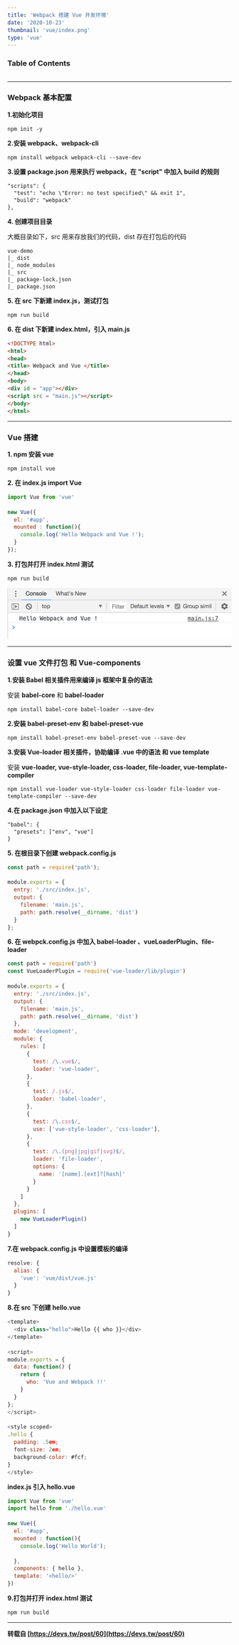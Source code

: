 ```yaml
---
title: 'Webpack 搭建 Vue 开发环境'
date: '2020-10-23'
thumbnail: 'vue/index.png'
type: 'vue'
---
```

### Table of Contents
```toc
```
---
### Webpack 基本配置
**1.初始化项目**
```text
npm init -y
```

**2.安装 webpack、webpack-cli**
```text
npm install webpack webpack-cli --save-dev
```

**3.设置 package.json 用来执行 webpack，在 "script" 中加入 build 的规则**
```text
"scripts": {
  "test": "echo \"Error: no test specified\" && exit 1",
  "build": "webpack"
},
```

**4. 创建项目目录**

大概目录如下，src 用来存放我们的代码，dist 存在打包后的代码
```text
vue-demo
|_ dist
|_ node_modules
|_ src
|_ package-lock.json
|_ package.json
```

**5. 在 src 下新建 index.js，测试打包**
```text
npm run build
```
**6. 在 dist 下新建 index.html，引入 main.js**
```html
<!DOCTYPE html>
<html>
<head>
<title> Webpack and Vue </title>
</head>
<body>
<div id = "app"></div>
<script src = "main.js"></script>
</body>
</html>
```
---
### Vue 搭建

**1. npm 安装 vue**
```text
npm install vue
```

**2. 在 index.js import Vue**
```js
import Vue from 'vue'

new Vue({
  el: '#app',
  mounted : function(){
    console.log('Hello Webpack and Vue !');  
  }
});
```

**3. 打包并打开 index.html 测试**
```text
npm run build
```

![pic_1](/blogs/vue/vue_1_pic_1.jpg#pic_center)

---
### 设置 vue 文件打包 和 Vue-components

**1.安装 Babel 相关插件用来编译 js 框架中复杂的语法**

安装 **babel-core** 和 **babel-loader**

```text
npm install babel-core babel-loader --save-dev
```

**2.安装 babel-preset-env 和 babel-preset-vue**
```text
npm install babel-preset-env babel-preset-vue --save-dev
```

**3.安装 Vue-loader 相关插件，协助编译 .vue 中的语法 和 vue template**

安装 **vue-loader, vue-style-loader, css-loader, file-loader, vue-template-compiler**

```text
npm install vue-loader vue-style-loader css-loader file-loader vue-template-compiler --save-dev
```

**4.在 package.json 中加入以下设定**
```text
"babel": {
  "presets": ["env", "vue"]
}
```

**5. 在根目录下创建 webpack.config.js**
```js
const path = require('path');

module.exports = {
  entry: './src/index.js',
  output: {
    filename: 'main.js',
    path: path.resolve(__dirname, 'dist')
  }
};
```

**6. 在 webpck.config.js 中加入 babel-loader 、vueLoaderPlugin、file-loader**
```js
const path = require('path')
const VueLoaderPlugin = require('vue-loader/lib/plugin')

module.exports = {
  entry: './src/index.js',
  output: {
    filename: 'main.js',
    path: path.resolve(__dirname, 'dist')
  },
  mode: 'development',
  module: {
    rules: [
      {
        test: /\.vue$/,
        loader: 'vue-loader',
      },
      {
        test: /.js$/,
        loader: 'babel-loader',
      },
      {
        test: /\.css$/,
        use: ['vue-style-loader', 'css-loader'],
      },
      {
        test: /\.(png|jpg|gif|svg)$/,
        loader: 'file-loader',
        options: {
          name: '[name].[ext]?[hash]'
        }
      }
    ]
  },
  plugins: [
    new VueLoaderPlugin()
  ]
}
```

**7.在 webpack.config.js 中设置模板的编译**
```js
resolve: { 
  alias: { 
    'vue': 'vue/dist/vue.js' 
  } 
}
```

**8.在 src 下创建 hello.vue**
```js
<template>
  <div class="hello">Hello {{ who }}</div>
</template>

<script>
module.exports = {
  data: function() {
    return {
      who: 'Vue and Webpack !!'
    }
  }
};
</script>

<style scoped>
.hello {
  padding: .5em;
  font-size: 2em;
  background-color: #fcf;
}
</style>
```

**index.js 引入 hello.vue**
```js
import Vue from 'vue'
import hello from './hello.vue'

new Vue({
  el: '#app',
  mounted : function(){
    console.log('Hello World');

  },
  components: { hello },
  template: '<hello/>'
})
```

**9.打包并打开 index.html 测试**
```js
npm run build
```

---
**转载自 [https://devs.tw/post/60](https://devs.tw/post/60)**